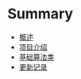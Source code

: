 # Summary

* [概述](README.md)
* [项目介绍](projects.md)
* [基础算法类](centit-commons/centit-utils.md)
* [更新记录](UPDATE_LOG.md)

